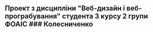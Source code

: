 ## Проект з дисципліни "Веб-дизайн і веб-програбування" студента 3 курсу 2 групи ФОАІС ### Колесниченко